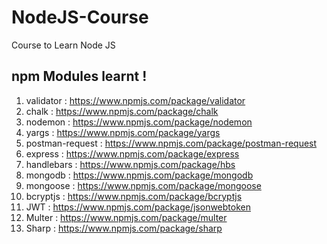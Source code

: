 # NodeJS-Course

Course to Learn Node JS

## npm Modules learnt !

1.  validator : https://www.npmjs.com/package/validator
2.  chalk : https://www.npmjs.com/package/chalk
3.  nodemon : https://www.npmjs.com/package/nodemon
4.  yargs : https://www.npmjs.com/package/yargs
5.  postman-request : https://www.npmjs.com/package/postman-request
6.  express : https://www.npmjs.com/package/express
7.  handlebars : https://www.npmjs.com/package/hbs
8.  mongodb : https://www.npmjs.com/package/mongodb
9.  mongoose : https://www.npmjs.com/package/mongoose
10. bcryptjs : https://www.npmjs.com/package/bcryptjs
11. JWT : https://www.npmjs.com/package/jsonwebtoken
12. Multer : https://www.npmjs.com/package/multer
13. Sharp : https://www.npmjs.com/package/sharp

